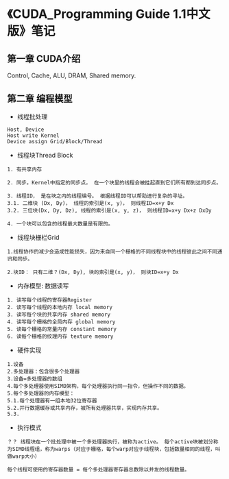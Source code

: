 # 《CUDA_Programming Guide 1.1中文版》笔记
## 第一章 CUDA介绍
Control, Cache, ALU, DRAM, Shared memory.
## 第二章 编程模型
- 线程批处理
```
Host, Device
Host write Kernel
Device assign Grid/Block/Thread
```

- 线程块Thread Block
```
1. 有共享内存

2. 同步。Kernel中指定的同步点， 在一个块里的线程会被挂起直到它们所有都到达同步点。

3. 线程ID， 是在块之内的线程编号。 根据线程ID可以帮助进行复杂的寻址。
3.1. 二维块 (Dx, Dy)， 线程的索引是(x, y)， 则线程ID=x+y Dx
3.2. 三位块(Dx, Dy, Dz), 线程的索引是(x, y, z)， 则线程ID=x+y Dx+z DxDy

4. 一个块可以包含的线程最大数量是有限的。
```

- 线程块栅栏Grid
```
1.线程协作的减少会造成性能损失，因为来自同一个栅格的不同线程块中的线程彼此之间不同通讯和同步。

2.块ID： 只有二维？(Dx, Dy), 块的索引是(x, y)， 则块ID=x+y Dx

```

- 内存模型: 数据读写
```
1. 读写每个线程的寄存器Register
2. 读写每个线程的本地内存 local memory
3. 读写每个块的共享内存 shared memory
4. 读写每个栅格的全局内存 global memory
5. 读每个栅格的常量内存 constant memory
6. 读每个栅格的纹理内存 texture memory
```

- 硬件实现
```
1.设备
2.多处理器：包含很多个处理器
3.设备=多处理器的数组
4.每个多处理器使用SIMD架构，每个处理器执行同一指令，但操作不同的数据。
5.每个多处理器的内存模型：
5.1.每个处理器有一组本地32位寄存器
5.2.并行数据缓存或共享内存，被所有处理器共享，实现内存共享。
5.3.
```
- 执行模式
```
？？ 线程块在一个批处理中被一个多处理器执行，被称为active。 每个active块被划分称为SIMD线程组，称为warps（对应于栅格，每个warp对应于线程块，包括数量相同的线程，叫做warp大小）

每个线程可使用的寄存器数量 = 每个多处理器寄存器总数除以并发的线程数量。

```

